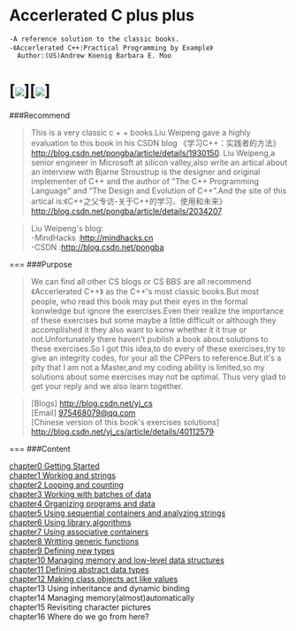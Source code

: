 
Accerlerated C plus plus
===============
```
-A reference solution to the classic books.
-《Accerlerated C++:Practical Programming by Example》
  Author:(US)Andrew Koenig Barbara E. Moo
```
###
[![](https://github.com/CNhoward/Accerlerated-C-plus-plus/blob/master/images/ac1.png)][![](https://github.com/CNhoward/Accerlerated-C-plus-plus/blob/master/images/ac2.png)]
===
###Recommend
> This is a very classic c + + books.Liu Weipeng gave a highly evaluation to this book in his CSDN blog 《学习C++：实践者的方法》http://blog.csdn.net/pongba/article/details/1930150. Liu Weipeng,a senior engineer in Microsoft at silicon valley,also write an artical about an interview with Bjarne Stroustrup is the designer and original implementer of C++ and the author of "The C++ Programming Language" and “The Design and Evolution of C++”.And the site of this artical is:《C++之父专访-关于C++的学习、使用和未来》<br>http://blog.csdn.net/pongba/article/details/2034207.

>Liu Weipeng's blog:<br>
-MindHacks :http://mindhacks.cn<br>
-CSDN :http://blog.csdn.net/pongba

===
###Purpose
> We can find all other CS blogs or CS BBS are all recommend 《Accerlerated C++》 as the C++'s most classic books.But most people, who read this book may put their eyes in the formal konwledge but ignore the exercises.Even their realize the importance of these exercises but some maybe a little difficult or although they accomplished it they also want to konw whether it it true or not.Unfortunately there haven't publish a book about solutions to these exercises.So I got this idea,to do every of these exercises,try to give an integrity codes, for your all the CPPers to reference.But it's a pity that I am not a Master,and my coding ability is limited,so my solutions about some exercises may not be optimal. Thus very glad to get your reply and we also learn together.

>[Blogs] http://blog.csdn.net/yj_cs<br>
>[Email] 975468079@qq.com<br>
>[Chinese version of this book's exercises solutions] http://blog.csdn.net/yj_cs/article/details/40112579

===
###Content
> 
<a href="http://blog.csdn.net/yj_cs/article/details/39664961">chapter0    Getting Started</a><br>
<a href="http://blog.csdn.net/yj_cs/article/details/39674105">chapter1    Working and strings</a><br>
<a href="http://blog.csdn.net/yj_cs/article/details/39830759">chapter2    Looping and counting</a><br>
<a href="http://blog.csdn.net/yj_cs/article/details/39830759">chapter3    Working with batches of data</a><br>
<a href="http://blog.csdn.net/yj_cs/article/details/39942561">chapter4    Organizing programs and data</a><br>
<a href="http://blog.csdn.net/yj_cs/article/details/40020439">chapter5    Using sequential containers and analyzing strings</a><br>
<a href="http://blog.csdn.net/yj_cs/article/details/40187281">chapter6    Using library algorithms</a><br>
<a href="http://blog.csdn.net/yj_cs/article/details/40187299">chapter7    Using associative containers</a><br>
<a href="http://blog.csdn.net/yj_cs/article/details/40187321">chapter8    Writting generic functions</a><br>
<a href="http://blog.csdn.net/yj_cs/article/details/40187445">chapter9    Defining new types</a><br>
<a href="http://blog.csdn.net/yj_cs/article/details/40187477">chapter10   Managing memory and low-level data structures</a><br>
<a href="http://blog.csdn.net/yj_cs/article/details/40187501">chapter11   Defining abstract data types</a><br>
<a href="http://blog.csdn.net/yj_cs/article/details/40187529">chapter12   Making class objects act like values</a><br>
chapter13   Using inheritance and dynamic binding<br>
chapter14   Managing memory(almost)automatically<br>
chapter15   Revisiting character pictures<br>
chapter16   Where do we go from here?<br>
